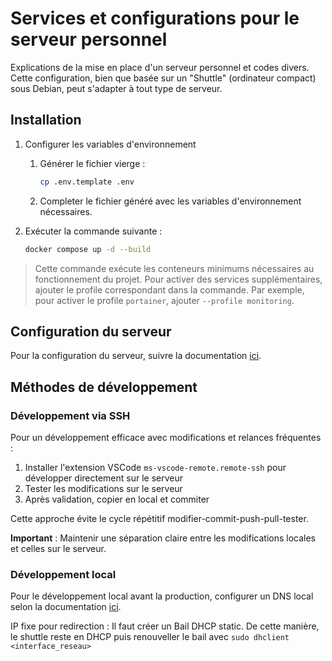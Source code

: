 # Services et configurations pour le serveur personnel

Explications de la mise en place d'un serveur personnel et codes divers. Cette configuration, bien que basée sur un "Shuttle" (ordinateur compact) sous Debian, peut s'adapter à tout type de serveur.

## Installation

1. Configurer les variables d'environnement

   1. Générer le fichier vierge :

      ```bash
      cp .env.template .env
      ```

   2. Completer le fichier généré avec les variables d'environnement nécessaires.

2. Exécuter la commande suivante :

   ```bash
   docker compose up -d --build
   ```

> Cette commande exécute les conteneurs minimums nécessaires au fonctionnement du projet. Pour activer des services supplémentaires, ajouter le profile correspondant dans la commande. Par exemple, pour activer le profile `portainer`, ajouter `--profile monitoring`.

## Configuration du serveur

Pour la configuration du serveur, suivre la documentation [ici](./docs/server-setup.md).

## Méthodes de développement

### Développement via SSH

Pour un développement efficace avec modifications et relances fréquentes :

1. Installer l'extension VSCode `ms-vscode-remote.remote-ssh` pour développer directement sur le serveur
2. Tester les modifications sur le serveur
3. Après validation, copier en local et commiter

Cette approche évite le cycle répétitif modifier-commit-push-pull-tester.

**Important** : Maintenir une séparation claire entre les modifications locales et celles sur le serveur.

### Développement local

Pour le développement local avant la production, configurer un DNS local selon la documentation [ici](./docs/dnsmasq.md#configuration-du-dns).

IP fixe pour redirection : Il faut créer un Bail DHCP static. De cette manière, le shuttle reste en DHCP puis renouveller le bail avec `sudo dhclient <interface_reseau>`
